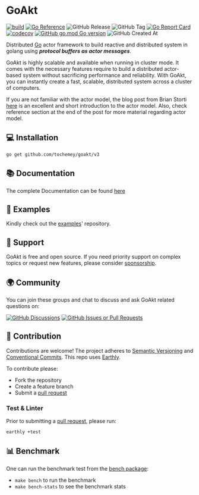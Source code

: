 # GoAkt

[![build](https://img.shields.io/github/actions/workflow/status/Tochemey/goakt/build.yml?branch=main)](https://github.com/Tochemey/goakt/actions/workflows/build.yml)
[![Go Reference](https://pkg.go.dev/badge/github.com/tochemey/goakt.svg)](https://pkg.go.dev/github.com/tochemey/goakt)
![GitHub Release](https://img.shields.io/github/v/release/Tochemey/goakt)
![GitHub Tag](https://img.shields.io/github/v/tag/Tochemey/goakt)
[![Go Report Card](https://goreportcard.com/badge/github.com/tochemey/goakt)](https://goreportcard.com/report/github.com/tochemey/goakt)
[![codecov](https://codecov.io/gh/Tochemey/goakt/graph/badge.svg?token=J0p9MzwSRH)](https://codecov.io/gh/Tochemey/goakt)
[![GitHub go.mod Go version](https://badges.chse.dev/github/go-mod/go-version/Tochemey/goakt)](https://go.dev/doc/install)
![GitHub Created At](https://img.shields.io/github/created-at/Tochemey/goakt)


Distributed [Go](https://go.dev/) actor framework to build reactive and distributed system in golang using
_**protocol buffers as actor messages**_.

GoAkt is highly scalable and available when running in cluster mode. It comes with the necessary features require to
build a distributed actor-based system without sacrificing performance and reliability. With GoAkt, you can instantly create a fast, scalable, distributed system
across a cluster of computers.

If you are not familiar with the actor model, the blog post from Brian Storti [here](https://www.brianstorti.com/the-actor-model/) is an excellent and short introduction to the actor model.
Also, check reference section at the end of the post for more material regarding actor model.

## 💻 Installation
```shell
go get github.com/tochemey/goakt/v3
```
## 📚 Documentation

The complete Documentation can be found [here](https://tochemey.gitbook.io/goakt)

## 📝 Examples

Kindly check out the [examples](https://github.com/Tochemey/goakt-examples)' repository.

## 💪 Support

GoAkt is free and open source. If you need priority support on complex topics or request new features, please consider [sponsorship](https://github.com/sponsors/Tochemey).

## 🌍 Community

You can join these groups and chat to discuss and ask GoAkt related questions on:

[![GitHub Discussions](https://img.shields.io/github/discussions/Tochemey/goakt)](https://github.com/Tochemey/goakt/discussions)
[![GitHub Issues or Pull Requests](https://img.shields.io/github/issues/Tochemey/goakt)](https://github.com/Tochemey/goakt/issues)

## 🤲 Contribution

Contributions are welcome!
The project adheres to [Semantic Versioning](https://semver.org)
and [Conventional Commits](https://www.conventionalcommits.org/en/v1.0.0/).
This repo uses [Earthly](https://earthly.dev/get-earthly).

To contribute please:

- Fork the repository
- Create a feature branch
- Submit a [pull request](https://help.github.com/articles/using-pull-requests)

### Test & Linter

Prior to submitting a [pull request](https://help.github.com/articles/using-pull-requests), please run:

```bash
earthly +test
```

## 📊 Benchmark

One can run the benchmark test from the [bench package](./bench):

- `make bench` to run the benchmark
- `make bench-stats` to see the benchmark stats

